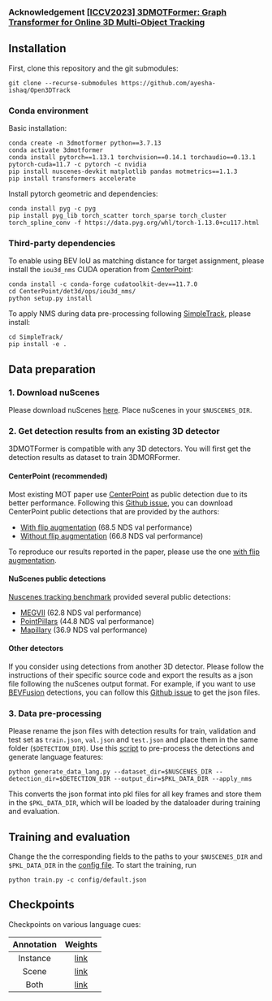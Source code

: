 ### Acknowledgement [[ICCV2023] 3DMOTFormer: Graph Transformer for Online 3D Multi-Object Tracking](https://github.com/dsx0511/3DMOTFormer.git)

## Installation
First, clone this repository and the git submodules:
```
git clone --recurse-submodules https://github.com/ayesha-ishaq/Open3DTrack
```

### Conda environment
Basic installation:
```
conda create -n 3dmotformer python==3.7.13
conda activate 3dmotformer
conda install pytorch==1.13.1 torchvision==0.14.1 torchaudio==0.13.1 pytorch-cuda=11.7 -c pytorch -c nvidia
pip install nuscenes-devkit matplotlib pandas motmetrics==1.1.3
pip install transformers accelerate
```

Install pytorch geometric and dependencies:
```
conda install pyg -c pyg
pip install pyg_lib torch_scatter torch_sparse torch_cluster torch_spline_conv -f https://data.pyg.org/whl/torch-1.13.0+cu117.html
```

### Third-party dependencies
To enable using BEV IoU as matching distance for target assignment, please install the `iou3d_nms` CUDA operation from [CenterPoint](https://github.com/tianweiy/CenterPoint):

```
conda install -c conda-forge cudatoolkit-dev==11.7.0
cd CenterPoint/det3d/ops/iou3d_nms/
python setup.py install
```

To apply NMS during data pre-processing following [SimpleTrack](https://github.com/tusen-ai/SimpleTrack), please install:

```
cd SimpleTrack/
pip install -e .
```

## Data preparation

### 1. Download nuScenes
Please download nuScenes [here](https://www.nuscenes.org/download). Place nuScenes in your `$NUSCENES_DIR`.

### 2. Get detection results from an existing 3D detector
3DMOTFormer is compatible with any 3D detectors. 
You will first get the detection results as dataset to train 3DMORFormer.

#### CenterPoint (recommended)
Most existing MOT paper use [CenterPoint](https://github.com/tianweiy/CenterPoint) as public detection due to its better performance.
Following this [Github issue](https://github.com/tianweiy/CenterPoint/issues/249), you can download CenterPoint public detections that are provided by the authors:
- [With flip augmentation](https://mitprod-my.sharepoint.com/:f:/g/personal/tianweiy_mit_edu/Eip_tOTYSk5JhdVtVzlXlyABDPnGx9vsnwdo5SRK7bsh8w?e=vSdija) (68.5 NDS val performance)
- [Without flip augmentation](https://mitprod-my.sharepoint.com/:f:/g/personal/tianweiy_mit_edu/Er_nsH9Z2tRHnptBFJ_ompAByE3zu4E88xae691xyS6q_w?e=UqTmU2) (66.8 NDS val performance)

To reproduce our results reported in the paper, please use the one [with flip augmentation](https://mitprod-my.sharepoint.com/:f:/g/personal/tianweiy_mit_edu/Eip_tOTYSk5JhdVtVzlXlyABDPnGx9vsnwdo5SRK7bsh8w?e=vSdija).

#### NuScenes public detections
[Nuscenes tracking benchmark](https://www.nuscenes.org/tracking) provided several public detections:
- [MEGVII](https://www.nuscenes.org/data/detection-megvii.zip) (62.8 NDS val performance)
- [PointPillars](https://www.nuscenes.org/data/detection-pointpillars.zip) (44.8 NDS val performance)
- [Mapillary](https://www.nuscenes.org/data/detection-mapillary.zip) (36.9 NDS val performance)

#### Other detectors
If you consider using detections from another 3D detector. Please follow the instructions of their specific source code and export the results as a json file following the nuScenes output format. For example, if you want to use [BEVFusion](https://github.com/mit-han-lab/bevfusion) detections, you can follow this [Github issue](https://github.com/mit-han-lab/bevfusion/issues/233) to get the json files.

### 3. Data pre-processing
Please rename the json files with detection results for train, validation and test set as `train.json`, `val.json` and `test.json` and place them in the same folder (`$DETECTION_DIR`).
Use this [script](./generate_data_lang.py) to pre-process the detections and generate language features:
```
python generate_data_lang.py --dataset_dir=$NUSCENES_DIR --detection_dir=$DETECTION_DIR --output_dir=$PKL_DATA_DIR --apply_nms
```
This converts the json format into pkl files for all key frames and store them in the `$PKL_DATA_DIR`, which will be loaded by the dataloader during training and evaluation.

## Training and evaluation
Change the the corresponding fields to the paths to your `$NUSCENES_DIR` and `$PKL_DATA_DIR` in the [config file](./config/default.json).
To start the training, run 
```
python train.py -c config/default.json
```


## Checkpoints
Checkpoints on various language cues:

| Annotation | Weights |
|:-:|:-:|
| Instance | [link](https://mbzuaiac-my.sharepoint.com/:u:/g/personal/ayesha_ishaq_mbzuai_ac_ae/ETR0ODAL20FBuSaJCIc-tVkBz6rMXAPA2h1nJ48uueBmsA?e=tJe0tx) |
| Scene | [link](https://mbzuaiac-my.sharepoint.com/:u:/g/personal/ayesha_ishaq_mbzuai_ac_ae/ETSuCosOO8xDrHGWnkPoEOQBu1XfcuumsbOdsJluhPVj1A?e=rKHAbQ) |
| Both | [link](https://mbzuaiac-my.sharepoint.com/:u:/g/personal/ayesha_ishaq_mbzuai_ac_ae/EUFjEZoUtkRCuXXtnNO3_pQBVGhNg163tcHsjQeCxx4XBw?e=xjPASr)	|

